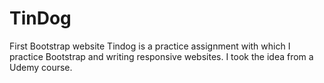 # TinDog
First Bootstrap website
Tindog is a practice assignment with which I practice Bootstrap and writing responsive websites. I took the idea from a Udemy course.
